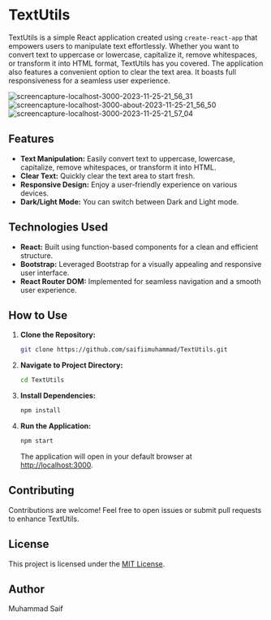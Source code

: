 # TextUtils

TextUtils is a simple React application created using `create-react-app` that empowers users to manipulate text effortlessly. Whether you want to convert text to uppercase or lowercase, capitalize it, remove whitespaces, or transform it into HTML format, TextUtils has you covered. The application also features a convenient option to clear the text area. It boasts full responsiveness for a seamless user experience.

![screencapture-localhost-3000-2023-11-25-21_56_31](https://github.com/saifiimuhammad/TextUtils/assets/99310347/42d8fab9-cccc-4816-9a84-e553d340d847)
![screencapture-localhost-3000-about-2023-11-25-21_56_50](https://github.com/saifiimuhammad/TextUtils/assets/99310347/99f78fbc-3ed6-4abc-a515-084aaba9327c)
![screencapture-localhost-3000-2023-11-25-21_57_04](https://github.com/saifiimuhammad/TextUtils/assets/99310347/b5e299cc-f9f4-4bb7-a392-2b629da7b676)


## Features
- **Text Manipulation:** Easily convert text to uppercase, lowercase, capitalize, remove whitespaces, or transform it into HTML.
- **Clear Text:** Quickly clear the text area to start fresh.
- **Responsive Design:** Enjoy a user-friendly experience on various devices.
- **Dark/Light Mode:** You can switch between Dark and Light mode.

## Technologies Used
- **React:** Built using function-based components for a clean and efficient structure.
- **Bootstrap:** Leveraged Bootstrap for a visually appealing and responsive user interface.
- **React Router DOM:** Implemented for seamless navigation and a smooth user experience.

## How to Use
1. **Clone the Repository:**
   ```bash
   git clone https://github.com/saifiimuhammad/TextUtils.git
   ```

2. **Navigate to Project Directory:**
   ```bash
   cd TextUtils
   ```

3. **Install Dependencies:**
   ```bash
   npm install
   ```

4. **Run the Application:**
   ```bash
   npm start
   ```

   The application will open in your default browser at [http://localhost:3000](http://localhost:3000).

## Contributing
Contributions are welcome! Feel free to open issues or submit pull requests to enhance TextUtils.

## License
This project is licensed under the [MIT License](LICENSE).

## Author
Muhammad Saif
